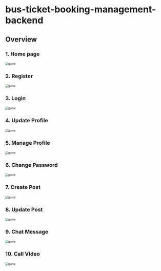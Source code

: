 # bus-ticket-booking-management-backend

## Overview
### 1. Home page

<img src="./static/images/homepage.png" style="zoom:60%" alt="game"/>

### 2. Register

<img src="./static/images/signup.png" style="zoom:60%" alt="game"/>


### 3. Login

<img src="./static/images/login.png" style="zoom:60%" alt="game"/>


### 4. Update Profile

<img src="./static/images/updateprofile.png" style="zoom:60%" alt="game"/>


### 5. Manage Profile

<img src="./static/images/manageprofile.png" style="zoom:60%" alt="game"/>


### 6. Change Password

<img src="./static/images/changepassword.png" style="zoom:60%" alt="game"/>


### 7. Create Post

<img src="./static/images/creatapost.png" style="zoom:60%" alt="game"/>


### 8. Update Post

<img src="./static/images/editpost.png" style="zoom:60%" alt="game"/>


### 9. Chat Message

<img src="./static/images/chatmessage.png" style="zoom:60%" alt="game"/>


### 10. Call Video

<img src="./static/images/callvideo.png" style="zoom:60%" alt="game"/>
